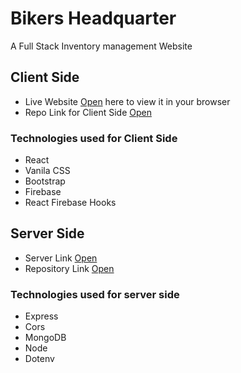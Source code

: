 # Bikers Headquarter

A Full Stack Inventory management Website

## Client Side 

* Live Website [Open](https://bikers-headquarter-assignment.web.app/) here to view it in your browser
* Repo Link for Client Side [Open](https://github.com/ProgrammingHeroWC4/warehouse-management-client-side-monirhabderabby)

### Technologies used for Client Side
* React
* Vanila CSS
* Bootstrap
* Firebase
* React Firebase Hooks

## Server Side

* Server Link [Open](https://morning-plains-88163.herokuapp.com/)
* Repository Link [Open](https://github.com/ProgrammingHeroWC4/warehouse-management-server-side-monirhabderabby)

### Technologies used for server side
* Express
* Cors
* MongoDB
* Node
* Dotenv


